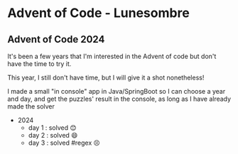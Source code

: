 # Advent of Code - Lunesombre

## Advent of Code 2024
 It's been a few years that I'm interested in the Advent of code but don't have the time to try it.

 This year, I still don't have time, but I will give it a shot nonetheless! 

I made a small "in console" app in Java/SpringBoot so I can choose a year and day, and get the puzzles' result in the console, as long as I have already made the solver

- 2024
  - day 1 : solved 😊
  - day 2 : solved 😄
  - day 3 : solved #regex 😣
